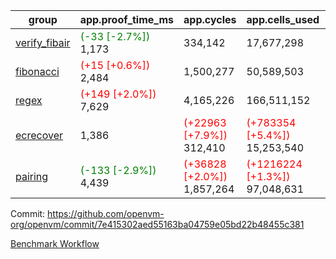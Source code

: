 | group | app.proof_time_ms | app.cycles | app.cells_used | leaf.proof_time_ms | leaf.cycles | leaf.cells_used |
| -- | -- | -- | -- | -- | -- | -- |
| [verify_fibair](https://github.com/openvm-org/openvm/blob/benchmark-results/benchmarks-pr/1642/verify_fibair-7e415302aed55163ba04759e05bd22b48455c381.md) |<span style='color: green'>(-33 [-2.7%])</span> 1,173 |  334,142 |  17,677,298 |- | - | - |
| [fibonacci](https://github.com/openvm-org/openvm/blob/benchmark-results/benchmarks-pr/1642/fibonacci-7e415302aed55163ba04759e05bd22b48455c381.md) |<span style='color: red'>(+15 [+0.6%])</span> 2,484 |  1,500,277 |  50,589,503 |- | - | - |
| [regex](https://github.com/openvm-org/openvm/blob/benchmark-results/benchmarks-pr/1642/regex-7e415302aed55163ba04759e05bd22b48455c381.md) |<span style='color: red'>(+149 [+2.0%])</span> 7,629 |  4,165,226 |  166,511,152 |- | - | - |
| [ecrecover](https://github.com/openvm-org/openvm/blob/benchmark-results/benchmarks-pr/1642/ecrecover-7e415302aed55163ba04759e05bd22b48455c381.md) | 1,386 | <span style='color: red'>(+22963 [+7.9%])</span> 312,410 | <span style='color: red'>(+783354 [+5.4%])</span> 15,253,540 |- | - | - |
| [pairing](https://github.com/openvm-org/openvm/blob/benchmark-results/benchmarks-pr/1642/pairing-7e415302aed55163ba04759e05bd22b48455c381.md) |<span style='color: green'>(-133 [-2.9%])</span> 4,439 | <span style='color: red'>(+36828 [+2.0%])</span> 1,857,264 | <span style='color: red'>(+1216224 [+1.3%])</span> 97,048,631 |- | - | - |


Commit: https://github.com/openvm-org/openvm/commit/7e415302aed55163ba04759e05bd22b48455c381

[Benchmark Workflow](https://github.com/openvm-org/openvm/actions/runs/15053826410)
